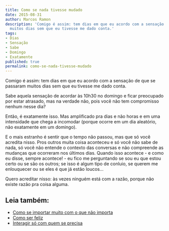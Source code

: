 ```yaml
---
title: Como se nada tivesse mudado
date: 2015-08-31
author: Marcos Ramon
description: 'Comigo é assim: tem dias em que eu acordo com a sensação de que se passaram
  muitos dias sem que eu tivesse me dado conta.'
tags:
- Dias
- Sensação
- Sabe
- Domingo
- Exatamente
published: true
permalink: como-se-nada-tivesse-mudado
---
```

Comigo é assim: tem dias em que eu acordo com a sensação de que se passaram muitos dias sem que eu tivesse me dado conta.

Sabe aquela sensação de acordar às 10h30 no domingo e ficar preocupado por estar atrasado, mas na verdade não, pois você não tem compromisso nenhum nesse dia?

Então, é exatamente isso. Mas amplificado pra dias e não horas e em uma intensidade que chega a incomodar (porque ocorre em um dia aleatório, não exatamente em um domingo).

E o mais estranho é sentir que o tempo não passou, mas que só você acredita nisso. Pros outros muita coisa aconteceu e só você não sabe de nada, só você não entende o contexto das conversas e não compreende as mudanças que ocorreram nos últimos dias. Quando isso acontece - e como eu disse, sempre acontece! - eu fico me perguntando se sou eu que estou certo ou se são os outros; se isso é algum tipo de conluio, se querem me enlouquecer ou se eles é que já estão loucos...

Quero acreditar nisso: às vezes ninguém está com a razão, porque não existe razão pra coisa alguma.<div class="leia-tambem" markdown="1">
## Leia também:

- <a href="/como-se-importar-muito-com-o-que-nao-importa">Como se importar muito com o que não importa</a>
- <a href="/como-ser-feliz">Como ser feliz</a>
- <a href="/interagir-so-com-quem-se-precisa">Interagir só com quem se precisa</a>
</div>